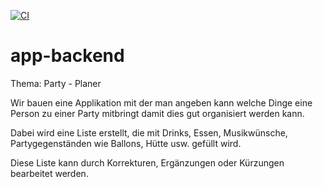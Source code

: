 [![CI](https://github.com/JordanHubb/app-backend/actions/workflows/tests.yml/badge.svg)](https://github.com/JordanHubb/app-backend/actions/workflows/tests.yml)

# app-backend

Thema: Party - Planer

Wir bauen eine Applikation mit der man angeben kann welche Dinge eine Person zu einer Party mitbringt damit dies gut organisiert werden kann.

Dabei wird eine Liste erstellt, die mit Drinks, Essen, Musikwünsche, Partygegenständen wie Ballons, Hütte usw. gefüllt wird. 

Diese Liste kann durch Korrekturen, Ergänzungen oder Kürzungen bearbeitet werden.